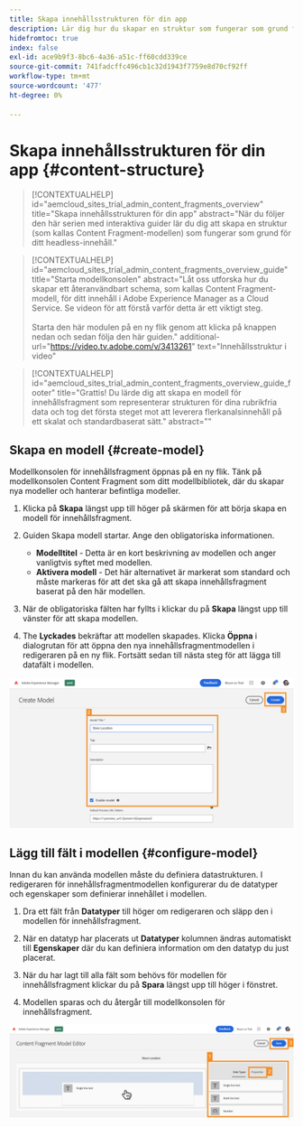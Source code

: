 ```yaml
---
title: Skapa innehållsstrukturen för din app
description: Lär dig hur du skapar en struktur som fungerar som grund för allt ditt headless-innehåll med AEM Content Fragment-modeller.
hidefromtoc: true
index: false
exl-id: ace9b9f3-8bc6-4a36-a51c-ff60cdd339ce
source-git-commit: 741fadcffc496cb1c32d1943f7759e8d70cf92ff
workflow-type: tm+mt
source-wordcount: '477'
ht-degree: 0%

---
```



# Skapa innehållsstrukturen för din app {#content-structure}

>[!CONTEXTUALHELP]
>id="aemcloud_sites_trial_admin_content_fragments_overview"
>title="Skapa innehållsstrukturen för din app"
>abstract="När du följer den här serien med interaktiva guider lär du dig att skapa en struktur (som kallas Content Fragment-modellen) som fungerar som grund för ditt headless-innehåll."

>[!CONTEXTUALHELP]
>id="aemcloud_sites_trial_admin_content_fragments_overview_guide"
>title="Starta modellkonsolen"
>abstract="Låt oss utforska hur du skapar ett återanvändbart schema, som kallas Content Fragment-modell, för ditt innehåll i Adobe Experience Manager as a Cloud Service. Se videon för att förstå varför detta är ett viktigt steg. <br><br>Starta den här modulen på en ny flik genom att klicka på knappen nedan och sedan följa den här guiden."
>additional-url="https://video.tv.adobe.com/v/3413261" text="Innehållsstruktur i video"

>[!CONTEXTUALHELP]
>id="aemcloud_sites_trial_admin_content_fragments_overview_guide_footer"
>title="Grattis! Du lärde dig att skapa en modell för innehållsfragment som representerar strukturen för dina rubrikfria data och tog det första steget mot att leverera flerkanalsinnehåll på ett skalat och standardbaserat sätt."
>abstract=""

## Skapa en modell {#create-model}

Modellkonsolen för innehållsfragment öppnas på en ny flik. Tänk på modellkonsolen Content Fragment som ditt modellbibliotek, där du skapar nya modeller och hanterar befintliga modeller.

1. Klicka på **Skapa** längst upp till höger på skärmen för att börja skapa en modell för innehållsfragment.

1. Guiden Skapa modell startar. Ange den obligatoriska informationen.

   * **Modelltitel** - Detta är en kort beskrivning av modellen och anger vanligtvis syftet med modellen.
   * **Aktivera modell** - Det här alternativet är markerat som standard och måste markeras för att det ska gå att skapa innehållsfragment baserat på den här modellen.

1. När de obligatoriska fälten har fyllts i klickar du på **Skapa** längst upp till vänster för att skapa modellen.

1. The **Lyckades** bekräftar att modellen skapades. Klicka **Öppna** i dialogrutan för att öppna den nya innehållsfragmentmodellen i redigeraren på en ny flik. Fortsätt sedan till nästa steg för att lägga till datafält i modellen.

![Steg 2 och 3 av att skapa en modell för innehållsfragment](assets/do-not-localize/create-model-2-3.png)

## Lägg till fält i modellen {#configure-model}

Innan du kan använda modellen måste du definiera datastrukturen. I redigeraren för innehållsfragmentmodellen konfigurerar du de datatyper och egenskaper som definierar innehållet i modellen.

1. Dra ett fält från **Datatyper** till höger om redigeraren och släpp den i modellen för innehållsfragment.

1. När en datatyp har placerats ut **Datatyper** kolumnen ändras automatiskt till **Egenskaper** där du kan definiera information om den datatyp du just placerat.

1. När du har lagt till alla fält som behövs för modellen för innehållsfragment klickar du på **Spara** längst upp till höger i fönstret.

1. Modellen sparas och du återgår till modellkonsolen för innehållsfragment.

![Steg ett, två och tre av de fält som läggs till i modellen](assets/do-not-localize/define-model-fields-1-2-3.png)
